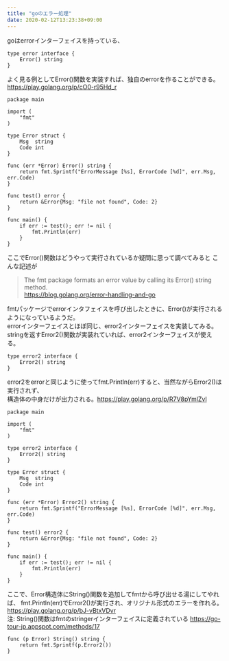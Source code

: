 ```yaml
---
title: "goのエラー処理"
date: 2020-02-12T13:23:38+09:00
---
```


goはerrorインターフェイスを持っている、
```
type error interface {
    Error() string
}
```

よく見る例としてError()関数を実装すれば、独自のerrorを作ることができる。   
<https://play.golang.org/p/cO0-r95Hd_r>
```
package main

import (
	"fmt"
)

type Error struct {
	Msg  string
	Code int
}

func (err *Error) Error() string {
	return fmt.Sprintf("ErrorMessage [%s], ErrorCode [%d]", err.Msg, err.Code)
}

func test() error {
	return &Error{Msg: "file not found", Code: 2}
}

func main() {
	if err := test(); err != nil {
		fmt.Println(err)
	}
}

```
ここでError()関数はどうやって実行されているか疑問に思って調べてみると   こんな記述が   
> The fmt package formats an error value by calling its Error() string method.   
> <https://blog.golang.org/error-handling-and-go>

fmtパッケージでerrorインタフェイスを呼び出したときに、Error()が実行されるようになっているようだ。   
errorインターフェイスとほぼ同じ、error2インターフェイスを実装してみる。   
stringを返すError2()関数が実装れていれば、error2インターフェイスが使える。
```
type error2 interface {
	Error2() string
}
```

error2をerrorと同じように使ってfmt.Println(err)すると、当然ながらError2()は実行されず、   
構造体の中身だけが出力される。<https://play.golang.org/p/R7V8pYmlZvl>
```
package main

import (
	"fmt"
)

type error2 interface {
	Error2() string
}

type Error struct {
	Msg  string
	Code int
}

func (err *Error) Error2() string {
	return fmt.Sprintf("ErrorMessage [%s], ErrorCode [%d]", err.Msg, err.Code)
}

func test() error2 {
	return &Error{Msg: "file not found", Code: 2}
}

func main() {
	if err := test(); err != nil {
		fmt.Println(err)
	}
}
```

ここで、Error構造体にString()関数を追加してfmtから呼び出せる湯にしてやれば、
fmt.Println(err)でError2()が実行され、オリジナル形式のエラーを作れる。<https://play.golang.org/p/bJ-vBtxVDvr>   
注: String()関数はfmtのstringerインターフェイスに定義されている <https://go-tour-jp.appspot.com/methods/17>
```
func (p Error) String() string {
	return fmt.Sprintf(p.Error2())
}
```
